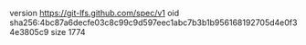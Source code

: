version https://git-lfs.github.com/spec/v1
oid sha256:4bc87a6decfe03c8c99c9d597eec1abc7b3b1b956168192705d4e0f34e3805c9
size 1774
